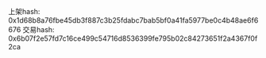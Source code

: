 上架hash: 0x1d68b8a76fbe45db3f887c3b25fdabc7bab5bf0a41fa5977be0c4b48ae6f6676
交易hash: 0x6b07f2e57fd7c16ce499c54716d8536399fe795b02c84273651f2a4367f0f2ca